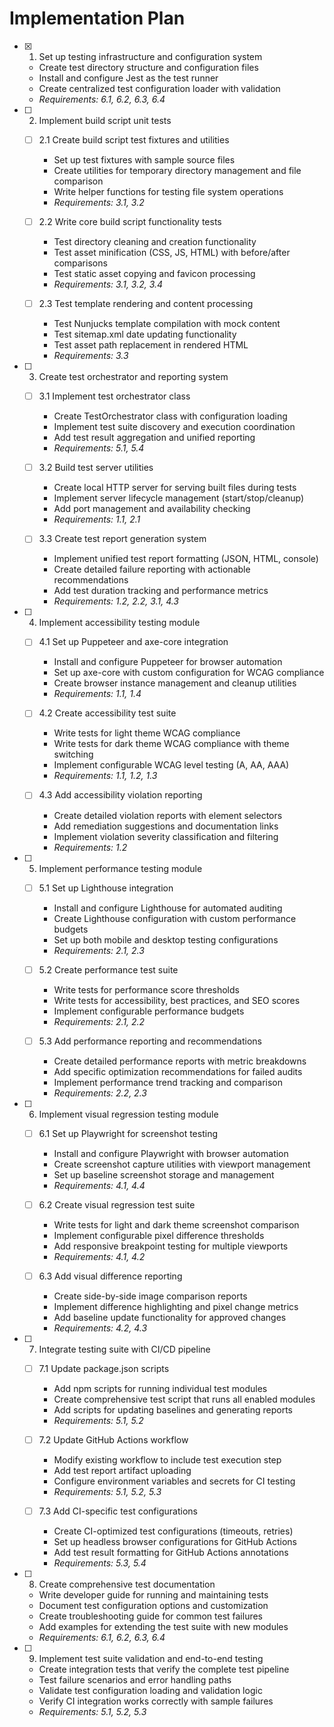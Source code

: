 # Implementation Plan

- [x] 1. Set up testing infrastructure and configuration system
  - Create test directory structure and configuration files
  - Install and configure Jest as the test runner
  - Create centralized test configuration loader with validation
  - _Requirements: 6.1, 6.2, 6.3, 6.4_

- [ ] 2. Implement build script unit tests
  - [ ] 2.1 Create build script test fixtures and utilities
    - Set up test fixtures with sample source files
    - Create utilities for temporary directory management and file comparison
    - Write helper functions for testing file system operations
    - _Requirements: 3.1, 3.2_

  - [ ] 2.2 Write core build script functionality tests
    - Test directory cleaning and creation functionality
    - Test asset minification (CSS, JS, HTML) with before/after comparisons
    - Test static asset copying and favicon processing
    - _Requirements: 3.1, 3.2, 3.4_

  - [ ] 2.3 Test template rendering and content processing
    - Test Nunjucks template compilation with mock content
    - Test sitemap.xml date updating functionality
    - Test asset path replacement in rendered HTML
    - _Requirements: 3.3_

- [ ] 3. Create test orchestrator and reporting system
  - [ ] 3.1 Implement test orchestrator class
    - Create TestOrchestrator class with configuration loading
    - Implement test suite discovery and execution coordination
    - Add test result aggregation and unified reporting
    - _Requirements: 5.1, 5.4_

  - [ ] 3.2 Build test server utilities
    - Create local HTTP server for serving built files during tests
    - Implement server lifecycle management (start/stop/cleanup)
    - Add port management and availability checking
    - _Requirements: 1.1, 2.1_

  - [ ] 3.3 Create test report generation system
    - Implement unified test report formatting (JSON, HTML, console)
    - Create detailed failure reporting with actionable recommendations
    - Add test duration tracking and performance metrics
    - _Requirements: 1.2, 2.2, 3.1, 4.3_

- [ ] 4. Implement accessibility testing module
  - [ ] 4.1 Set up Puppeteer and axe-core integration
    - Install and configure Puppeteer for browser automation
    - Set up axe-core with custom configuration for WCAG compliance
    - Create browser instance management and cleanup utilities
    - _Requirements: 1.1, 1.4_

  - [ ] 4.2 Create accessibility test suite
    - Write tests for light theme WCAG compliance
    - Write tests for dark theme WCAG compliance with theme switching
    - Implement configurable WCAG level testing (A, AA, AAA)
    - _Requirements: 1.1, 1.2, 1.3_

  - [ ] 4.3 Add accessibility violation reporting
    - Create detailed violation reports with element selectors
    - Add remediation suggestions and documentation links
    - Implement violation severity classification and filtering
    - _Requirements: 1.2_

- [ ] 5. Implement performance testing module
  - [ ] 5.1 Set up Lighthouse integration
    - Install and configure Lighthouse for automated auditing
    - Create Lighthouse configuration with custom performance budgets
    - Set up both mobile and desktop testing configurations
    - _Requirements: 2.1, 2.3_

  - [ ] 5.2 Create performance test suite
    - Write tests for performance score thresholds
    - Write tests for accessibility, best practices, and SEO scores
    - Implement configurable performance budgets
    - _Requirements: 2.1, 2.2_

  - [ ] 5.3 Add performance reporting and recommendations
    - Create detailed performance reports with metric breakdowns
    - Add specific optimization recommendations for failed audits
    - Implement performance trend tracking and comparison
    - _Requirements: 2.2, 2.3_

- [ ] 6. Implement visual regression testing module
  - [ ] 6.1 Set up Playwright for screenshot testing
    - Install and configure Playwright with browser automation
    - Create screenshot capture utilities with viewport management
    - Set up baseline screenshot storage and management
    - _Requirements: 4.1, 4.4_

  - [ ] 6.2 Create visual regression test suite
    - Write tests for light and dark theme screenshot comparison
    - Implement configurable pixel difference thresholds
    - Add responsive breakpoint testing for multiple viewports
    - _Requirements: 4.1, 4.2_

  - [ ] 6.3 Add visual difference reporting
    - Create side-by-side image comparison reports
    - Implement difference highlighting and pixel change metrics
    - Add baseline update functionality for approved changes
    - _Requirements: 4.2, 4.3_

- [ ] 7. Integrate testing suite with CI/CD pipeline
  - [ ] 7.1 Update package.json scripts
    - Add npm scripts for running individual test modules
    - Create comprehensive test script that runs all enabled modules
    - Add scripts for updating baselines and generating reports
    - _Requirements: 5.1, 5.2_

  - [ ] 7.2 Update GitHub Actions workflow
    - Modify existing workflow to include test execution step
    - Add test report artifact uploading
    - Configure environment variables and secrets for CI testing
    - _Requirements: 5.1, 5.2, 5.3_

  - [ ] 7.3 Add CI-specific test configurations
    - Create CI-optimized test configurations (timeouts, retries)
    - Set up headless browser configurations for GitHub Actions
    - Add test result formatting for GitHub Actions annotations
    - _Requirements: 5.3, 5.4_

- [ ] 8. Create comprehensive test documentation
  - Write developer guide for running and maintaining tests
  - Document test configuration options and customization
  - Create troubleshooting guide for common test failures
  - Add examples for extending the test suite with new modules
  - _Requirements: 6.1, 6.2, 6.3, 6.4_

- [ ] 9. Implement test suite validation and end-to-end testing
  - Create integration tests that verify the complete test pipeline
  - Test failure scenarios and error handling paths
  - Validate test configuration loading and validation logic
  - Verify CI integration works correctly with sample failures
  - _Requirements: 5.1, 5.2, 5.3_
